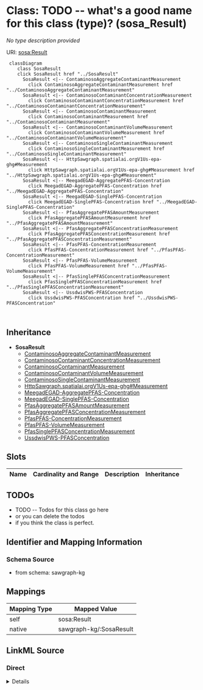 

# Class: TODO -- what's a good name for this class (type)? (sosa_Result)


_No type description provided_





URI: [sosa:Result](http://www.w3.org/ns/sosa/Result)






```mermaid
 classDiagram
    class SosaResult
    click SosaResult href "../SosaResult"
      SosaResult <|-- ContaminosoAggregateContaminantMeasurement
        click ContaminosoAggregateContaminantMeasurement href "../ContaminosoAggregateContaminantMeasurement"
      SosaResult <|-- ContaminosoContaminantConcentrationMeasurement
        click ContaminosoContaminantConcentrationMeasurement href "../ContaminosoContaminantConcentrationMeasurement"
      SosaResult <|-- ContaminosoContaminantMeasurement
        click ContaminosoContaminantMeasurement href "../ContaminosoContaminantMeasurement"
      SosaResult <|-- ContaminosoContaminantVolumeMeasurement
        click ContaminosoContaminantVolumeMeasurement href "../ContaminosoContaminantVolumeMeasurement"
      SosaResult <|-- ContaminosoSingleContaminantMeasurement
        click ContaminosoSingleContaminantMeasurement href "../ContaminosoSingleContaminantMeasurement"
      SosaResult <|-- HttpSawgraph.spatialai.orgV1Us-epa-ghg#Measurement
        click HttpSawgraph.spatialai.orgV1Us-epa-ghg#Measurement href "../HttpSawgraph.spatialai.orgV1Us-epa-ghg#Measurement"
      SosaResult <|-- MeegadEGAD-AggregatePFAS-Concentration
        click MeegadEGAD-AggregatePFAS-Concentration href "../MeegadEGAD-AggregatePFAS-Concentration"
      SosaResult <|-- MeegadEGAD-SinglePFAS-Concentration
        click MeegadEGAD-SinglePFAS-Concentration href "../MeegadEGAD-SinglePFAS-Concentration"
      SosaResult <|-- PfasAggregatePFASAmountMeasurement
        click PfasAggregatePFASAmountMeasurement href "../PfasAggregatePFASAmountMeasurement"
      SosaResult <|-- PfasAggregatePFASConcentrationMeasurement
        click PfasAggregatePFASConcentrationMeasurement href "../PfasAggregatePFASConcentrationMeasurement"
      SosaResult <|-- PfasPFAS-ConcentrationMeasurement
        click PfasPFAS-ConcentrationMeasurement href "../PfasPFAS-ConcentrationMeasurement"
      SosaResult <|-- PfasPFAS-VolumeMeasurement
        click PfasPFAS-VolumeMeasurement href "../PfasPFAS-VolumeMeasurement"
      SosaResult <|-- PfasSinglePFASConcentrationMeasurement
        click PfasSinglePFASConcentrationMeasurement href "../PfasSinglePFASConcentrationMeasurement"
      SosaResult <|-- UssdwisPWS-PFASConcentration
        click UssdwisPWS-PFASConcentration href "../UssdwisPWS-PFASConcentration"
      
      
```





## Inheritance
* **SosaResult**
    * [ContaminosoAggregateContaminantMeasurement](../classes/ContaminosoAggregateContaminantMeasurement.md)
    * [ContaminosoContaminantConcentrationMeasurement](../classes/ContaminosoContaminantConcentrationMeasurement.md)
    * [ContaminosoContaminantMeasurement](../classes/ContaminosoContaminantMeasurement.md)
    * [ContaminosoContaminantVolumeMeasurement](../classes/ContaminosoContaminantVolumeMeasurement.md)
    * [ContaminosoSingleContaminantMeasurement](../classes/ContaminosoSingleContaminantMeasurement.md)
    * [HttpSawgraph.spatialai.orgV1Us-epa-ghg#Measurement](../classes/HttpSawgraph.spatialai.orgV1Us-epa-ghg#Measurement.md)
    * [MeegadEGAD-AggregatePFAS-Concentration](../classes/MeegadEGAD-AggregatePFAS-Concentration.md)
    * [MeegadEGAD-SinglePFAS-Concentration](../classes/MeegadEGAD-SinglePFAS-Concentration.md)
    * [PfasAggregatePFASAmountMeasurement](../classes/PfasAggregatePFASAmountMeasurement.md)
    * [PfasAggregatePFASConcentrationMeasurement](../classes/PfasAggregatePFASConcentrationMeasurement.md)
    * [PfasPFAS-ConcentrationMeasurement](../classes/PfasPFAS-ConcentrationMeasurement.md)
    * [PfasPFAS-VolumeMeasurement](../classes/PfasPFAS-VolumeMeasurement.md)
    * [PfasSinglePFASConcentrationMeasurement](../classes/PfasSinglePFASConcentrationMeasurement.md)
    * [UssdwisPWS-PFASConcentration](../classes/UssdwisPWS-PFASConcentration.md)



## Slots

| Name | Cardinality and Range | Description | Inheritance |
| ---  | --- | --- | --- |









## TODOs

* TODO -- Todos for this class go here
* or you can delete the todos
* if you think the class is perfect.

## Identifier and Mapping Information







### Schema Source


* from schema: sawgraph-kg




## Mappings

| Mapping Type | Mapped Value |
| ---  | ---  |
| self | sosa:Result |
| native | sawgraph-kg/:SosaResult |







## LinkML Source

<!-- TODO: investigate https://stackoverflow.com/questions/37606292/how-to-create-tabbed-code-blocks-in-mkdocs-or-sphinx -->

### Direct

<details>
```yaml
name: sosa_Result
description: No type description provided
title: TODO -- what's a good name for this class (type)?
todos:
- TODO -- Todos for this class go here
- or you can delete the todos
- if you think the class is perfect.
notes:
- Class with 143064 occurences.
from_schema: sawgraph-kg
rank: 1000
class_uri: sosa:Result

```
</details>

### Induced

<details>
```yaml
name: sosa_Result
description: No type description provided
title: TODO -- what's a good name for this class (type)?
todos:
- TODO -- Todos for this class go here
- or you can delete the todos
- if you think the class is perfect.
notes:
- Class with 143064 occurences.
from_schema: sawgraph-kg
rank: 1000
class_uri: sosa:Result

```
</details>